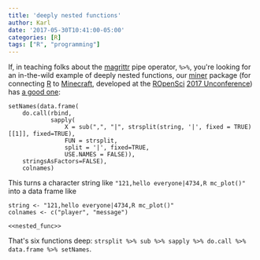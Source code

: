 ```yaml
---
title: 'deeply nested functions'
author: Karl
date: '2017-05-30T10:41:00-05:00'
categories: [R]
tags: ["R", "programming"]
---
```


If, in teaching folks about the
[magrittr](https://cran.r-project.org/web/packages/magrittr/vignettes/magrittr.html)
pipe operator, `%>%`, you're looking for an in-the-wild example of
deeply nested functions, our
[miner](https://github.com/kbroman/miner) package (for connecting
[R](https://www.r-project.org) to [Minecraft](https://minecraft.net),
developed at the [ROpenSci](https://ropensci.org) [2017
Unconference](http://unconf17.ropensci.org)) has [a good
one](https://github.com/kbroman/miner/blob/master/R/chat.R#L33-L41):

```{r, nested_func, eval=FALSE}
setNames(data.frame(
    do.call(rbind,
            sapply(
                X = sub(",", "|", strsplit(string, '|', fixed = TRUE)[[1]], fixed=TRUE),
                FUN = strsplit,
                split = '|', fixed=TRUE,
                USE.NAMES = FALSE)),
    stringsAsFactors=FALSE),
    colnames)
```

This turns a character string like `"121,hello everyone|4734,R mc_plot()"`
into a data frame like

```{r echo=FALSE}
string <- "121,hello everyone|4734,R mc_plot()"
colnames <- c("player", "message")

<<nested_func>>
```

That's six functions deep:
`strsplit %>% sub %>% sapply %>% do.call %>% data.frame %>% setNames`.
